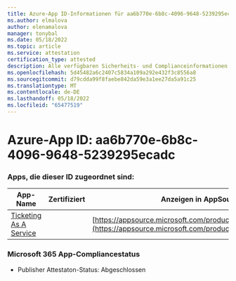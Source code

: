 ```yaml
---
title: Azure-App ID-Informationen für aa6b770e-6b8c-4096-9648-5239295ecadc
ms.author: elmalova
author: elenamalova
manager: tonybal
ms.date: 05/18/2022
ms.topic: article
ms.service: attestation
certification_type: attested
description: Alle verfügbaren Sicherheits- und Complianceinformationen für aa6b770e-6b8c-4096-9648-5239295ecadc.
ms.openlocfilehash: 5d45482a6c2407c5834a109a292e432f3c8556a8
ms.sourcegitcommit: d79cdda99f8faebe842da59e3a1ee27da5a91c25
ms.translationtype: MT
ms.contentlocale: de-DE
ms.lasthandoff: 05/18/2022
ms.locfileid: "65477519"
---
```

# <a name="azure-app-id-aa6b770e-6b8c-4096-9648-5239295ecadc"></a>Azure-App ID: aa6b770e-6b8c-4096-9648-5239295ecadc


### <a name="apps-associated-with-this-id"></a>Apps, die dieser ID zugeordnet sind:
| **App-Name** | **Zertifiziert** | **Anzeigen in AppSource** |
|--------------|---------------|-----------------------|
| [Ticketing As A Service](../forward/WA200003945.md) |  | [https://appsource.microsoft.com/product/office/WA200003945](https://appsource.microsoft.com/product/office/WA200003945) |

### <a name="microsoft-365-app-compliance-status"></a>Microsoft 365 App-Compliancestatus
- Publisher Attestaton-Status: Abgeschlossen
